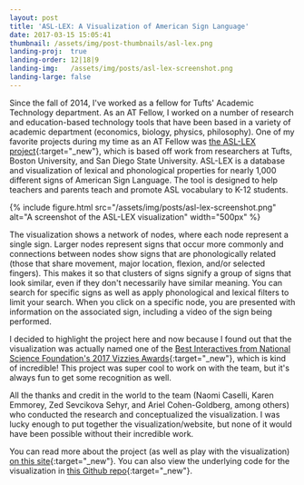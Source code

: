 ```yaml
---
layout: post
title: 'ASL-LEX: A Visualization of American Sign Language'
date: 2017-03-15 15:05:41
thumbnail: /assets/img/post-thumbnails/asl-lex.png
landing-proj:  true
landing-order: 12|18|9
landing-img:   /assets/img/posts/asl-lex-screenshot.png
landing-large: false
---
```


Since the fall of 2014, I've worked as a fellow for Tufts' Academic Technology department. As an AT Fellow, I worked on a number of research and education-based technology tools that have been based in a variety of academic department (economics, biology, physics, philosophy). One of my favorite projects during my time as an AT Fellow was [the ASL-LEX project](http://asl-lex.org/){:target="_new"}, which is based off work from researchers at Tufts, Boston University, and San Diego State University. ASL-LEX is a database and visualization of lexical and phonological properties for nearly 1,000 different signs of American Sign Language. The tool is designed to help teachers and parents teach and promote ASL vocabulary to K-12 students.

{% include figure.html src="/assets/img/posts/asl-lex-screenshot.png" alt="A screenshot of the ASL-LEX visualization" width="500px" %}

The visualization shows a network of nodes, where each node represent a single sign. Larger nodes represent signs that occur more commonly and connections between nodes show signs that are phonologically related (those that share movement, major location, flexion, and/or selected fingers). This makes it so that clusters of signs signify a group of signs that look similar, even if they don't necessarily have similar meaning. You can search for specific signs as well as apply phonological and lexical filters to limit your search. When you click on a specific node, you are presented with information on the associated sign, including a video of the sign being performed.

I decided to highlight the project here and now because I found out that the visualization was actually named one of the [Best Interactives from National Science Foundation's 2017 Vizzies Awards](https://www.popsci.com/vizzies-winners-2017/){:target="_new"}, which is kind of incredible! This project was super cool to work on with the team, but it's always fun to get some recognition as well. 

All the thanks and credit in the world to the team (Naomi Caselli, Karen Emmorey, Zed Sevcikova Sehyr, and Ariel Cohen-Goldberg, among others) who conducted the research and conceptualized the visualization. I was lucky enough to put together the visualization/website, but none of it would have been possible without their incredible work.

You can read more about the project (as well as play with the visualization) [on this site](http://asl-lex.org/){:target="_new"}. You can also view the underlying code for the visualization in [this Github repo](https://github.com/ben-tanen/asl-lex){:target="_new"}.



